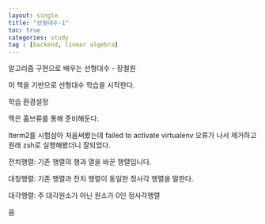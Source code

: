 ```yaml
---
layout: single
title: "선형대수-1"
toc: true
categories: study
tag : [backend, linear algebra]
---
```


알고리즘 구현으로 배우는 선형대수 - 장철원 

이 책을 기반으로 선형대수 학습을 시작한다.

학습 환경설정

맥은 홈브류를 통해 준비해둔다.

Iterm2를 시험삼아 처음써봤는데 failed to activate virtualenv 오류가 나서 제거하고 원래 zsh로 실행해봤더니 잘되었다. 

전치행렬: 기존 행렬의 행과 열을 바꾼 행렬입니다.

대칭행렬: 기존 행렬과 전치 행렬이 동일한 정사각 행렬을 말한다.

대각행렬: 주 대각원소가 아닌 원소가 0인 정사각행렬


음
